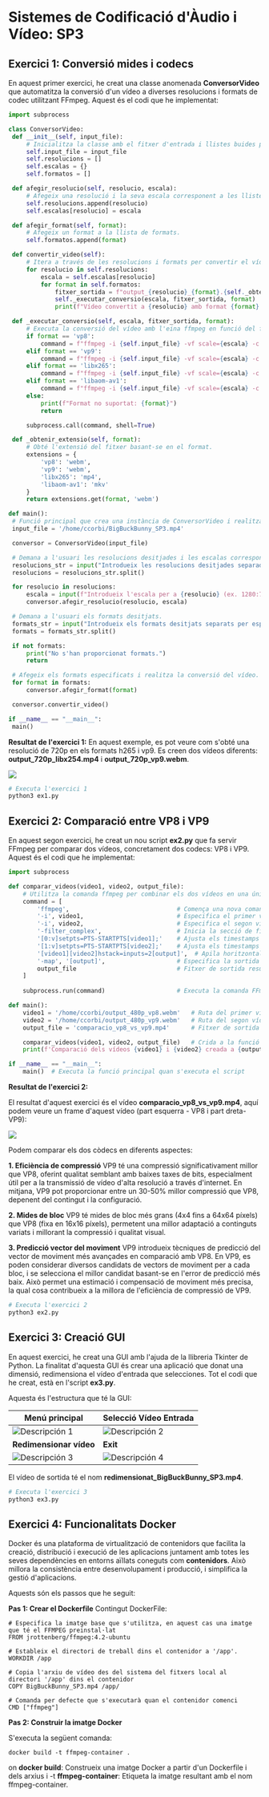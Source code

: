 # Sistemes de Codificació d'Àudio i Vídeo: SP3

## Exercici 1: Conversió mides i codecs
En aquest primer exercici, he creat una classe anomenada **ConversorVideo** que automatitza la conversió d'un vídeo a diverses resolucions i formats de codec utilitzant FFmpeg.
Aquest és el codi que he implementat:
   ```python
   import subprocess

class ConversorVideo:
    def __init__(self, input_file):
        # Inicialitza la classe amb el fitxer d'entrada i llistes buides per a resolucions, escales i formats.
        self.input_file = input_file
        self.resolucions = []
        self.escalas = {}
        self.formatos = []

    def afegir_resolucio(self, resolucio, escala):
        # Afegeix una resolució i la seva escala corresponent a les llistes.
        self.resolucions.append(resolucio)
        self.escalas[resolucio] = escala

    def afegir_format(self, format):
        # Afegeix un format a la llista de formats.
        self.formatos.append(format)

    def convertir_video(self):
        # Itera a través de les resolucions i formats per convertir el vídeo.
        for resolucio in self.resolucions:
            escala = self.escalas[resolucio]
            for format in self.formatos:
                fitxer_sortida = f"output_{resolucio}_{format}.{self._obtenir_extensio(format)}"
                self._executar_conversio(escala, fitxer_sortida, format)
                print(f"Vídeo convertit a {resolucio} amb format {format} i guardat a {fitxer_sortida}")

    def _executar_conversio(self, escala, fitxer_sortida, format):
        # Executa la conversió del vídeo amb l'eina ffmpeg en funció del format especificat.
        if format == 'vp8':
            command = f"ffmpeg -i {self.input_file} -vf scale={escala} -c:v libvpx -b:v 1M -c:a libvorbis {fitxer_sortida}"
        elif format == 'vp9':
            command = f"ffmpeg -i {self.input_file} -vf scale={escala} -c:v libvpx-vp9 -b:v 1M -c:a libvorbis {fitxer_sortida}"
        elif format == 'libx265':
            command = f"ffmpeg -i {self.input_file} -vf scale={escala} -c:a copy -c:v libx265 {fitxer_sortida}"
        elif format == 'libaom-av1':
            command = f"ffmpeg -i {self.input_file} -vf scale={escala} -c:v libaom-av1 -crf 30 {fitxer_sortida}"
        else:
            print(f"Format no suportat: {format}")
            return

        subprocess.call(command, shell=True)

    def _obtenir_extensio(self, format):
        # Obté l'extensió del fitxer basant-se en el format.
        extensions = {
            'vp8': 'webm',
            'vp9': 'webm',
            'libx265': 'mp4',
            'libaom-av1': 'mkv'
        }
        return extensions.get(format, 'webm')

def main():
    # Funció principal que crea una instància de ConversorVideo i realitza la conversió del vídeo.
    input_file = '/home/ccorbi/BigBuckBunny_SP3.mp4'

    conversor = ConversorVideo(input_file)

    # Demana a l'usuari les resolucions desitjades i les escalas corresponents.
    resolucions_str = input("Introdueix les resolucions desitjades separades per espais (ex. 720p 480p 360x240 160x120): ")
    resolucions = resolucions_str.split()

    for resolucio in resolucions:
        escala = input(f"Introdueix l'escala per a {resolucio} (ex. 1280:720): ")
        conversor.afegir_resolucio(resolucio, escala)

    # Demana a l'usuari els formats desitjats.
    formats_str = input("Introdueix els formats desitjats separats per espais (ex. vp8 vp9 libx265 libaom-av1): ")
    formats = formats_str.split()

    if not formats:
        print("No s'han proporcionat formats.")
        return

    # Afegeix els formats especificats i realitza la conversió del vídeo.
    for format in formats:
        conversor.afegir_format(format)

    conversor.convertir_video()

if __name__ == "__main__":
    main()

   ```
**Resultat de l'exercici 1:**
En aquest exemple, es pot veure com s'obté una resolució de 720p en els formats h265 i vp9. Es creen dos vídeos diferents: **output_720p_libx254.mp4** i **output_720p_vp9.webm**. 

![](https://github.com/caarmeecoorbii/SP3/blob/main/SP3-Resultatex1.png)

```python
# Executa l'exercici 1
python3 ex1.py
```

## Exercici 2: Comparació entre VP8 i VP9
En aquest segon exercici, he creat un nou script **ex2.py** que fa servir FFmpeg per comparar dos vídeos, concretament dos codecs: VP8 i VP9. Aquest és el codi que he implementat:

```python
import subprocess

def comparar_videos(video1, video2, output_file):
    # Utilitza la comanda ffmpeg per combinar els dos vídeos en una única pantalla
    command = [
        'ffmpeg',                              # Comença una nova comanda FFmpeg
        '-i', video1,                          # Especifica el primer vídeo d'entrada
        '-i', video2,                          # Especifica el segon vídeo d'entrada
        '-filter_complex',                     # Inicia la secció de filtres complexos de FFmpeg
        '[0:v]setpts=PTS-STARTPTS[video1];'    # Ajusta els timestamps del primer vídeo
        '[1:v]setpts=PTS-STARTPTS[video2];'    # Ajusta els timestamps del segon vídeo
        '[video1][video2]hstack=inputs=2[output]',  # Apila horitzontalment els dos vídeos
        '-map', '[output]',                    # Especifica la sortida dels filtres
        output_file                            # Fitxer de sortida resultant
    ]
    
    subprocess.run(command)                    # Executa la comanda FFmpeg

def main():
    video1 = '/home/ccorbi/output_480p_vp8.webm'   # Ruta del primer vídeo (VP8)
    video2 = '/home/ccorbi/output_480p_vp9.webm'   # Ruta del segon vídeo (VP9)
    output_file = 'comparacio_vp8_vs_vp9.mp4'      # Fitxer de sortida

    comparar_videos(video1, video2, output_file)   # Crida a la funció de comparació de vídeos
    print(f'Comparació dels vídeos {video1} i {video2} creada a {output_file}')  # Imprimeix un missatge informatiu

if __name__ == "__main__":
    main()  # Executa la funció principal quan s'executa el script
```

**Resultat de l'exercici 2:**

El resultat d'aquest exercici és el vídeo **comparacio_vp8_vs_vp9.mp4**, aquí podem veure un frame d'aquest vídeo (part esquerra - VP8 i part dreta- VP9):

![](https://github.com/caarmeecoorbii/SP3/blob/main/SP3-Resultatex2.png)

Podem comparar els dos còdecs en diferents aspectes:

**1. Eficiència de compressió** 
VP9 té una compressió significativament millor que VP8, oferint qualitat semblant amb baixes taxes de bits, especialment útil per a la transmissió de vídeo d'alta resolució a través d'internet. En mitjana, VP9 pot proporcionar entre un 30-50% millor compressió que VP8, depenent del contingut i la configuració.

**2. Mides de bloc**
VP9 té mides de bloc més grans (4x4 fins a 64x64 píxels) que VP8 (fixa en 16x16 píxels), permetent una millor adaptació a continguts variats i millorant la compressió i qualitat visual.

**3. Predicció vector del moviment**
VP9 introdueix tècniques de predicció del vector de moviment més avançades en comparació amb VP8. En VP9, es poden considerar diversos candidats de vectors de moviment per a cada bloc, i se selecciona el millor candidat basant-se en l'error de predicció més baix. Això permet una estimació i compensació de moviment més precisa, la qual cosa contribueix a la millora de l'eficiència de compressió de VP9.


```python
# Executa l'exercici 2
python3 ex2.py
```


## Exercici 3: Creació GUI
En aquest exercici, he creat una GUI amb l'ajuda de la llibreria Tkinter de Python. La finalitat d'aquesta GUI és crear una aplicació que donat una dimensió, redimensiona el vídeo d'entrada que selecciones. Tot el codi que he creat, està en l'script **ex3.py**. 

Aquesta és l'estructura que té la GUI:

| Menú principal | Selecció Vídeo Entrada |
|----------|----------|
| ![Descripción 1](https://github.com/caarmeecoorbii/SP3/blob/main/menuprincipalGUI.png) | ![Descripción 2](https://github.com/caarmeecoorbii/SP3/blob/main/selecciofitxerGUI.png) |
| **Redimensionar vídeo** | **Exit** |
| ![Descripción 3](https://github.com/caarmeecoorbii/SP3/blob/main/redimensionarGUI.png) | ![Descripción 4](https://github.com/caarmeecoorbii/SP3/blob/main/exitGUI.png) |

El vídeo de sortida té el nom **redimensionat_BigBuckBunny_SP3.mp4**.

```python
# Executa l'exercici 3
python3 ex3.py
```


## Exercici 4: Funcionalitats Docker
Docker és una plataforma de virtualització de contenidors que facilita la creació, distribució i execució de les aplicacions juntament amb totes les seves dependències en entorns aïllats coneguts com **contenidors**. Això millora la consistència entre desenvolupament i producció, i simplifica la gestió d'aplicacions.

Aquests són els passos que he seguit:

**Pas 1: Crear el Dockerfile**
Contingut DockerFile:
```
# Especifica la imatge base que s'utilitza, en aquest cas una imatge que té el FFMPEG preinstal·lat
FROM jrottenberg/ffmpeg:4.2-ubuntu

# Estableix el directori de treball dins el contenidor a '/app'.
WORKDIR /app

# Copia l'arxiu de vídeo des del sistema del fitxers local al directori '/app' dins el contenidor
COPY BigBuckBunny_SP3.mp4 /app/

# Comanda per defecte que s'executarà quan el contenidor comenci
CMD ["ffmpeg"]
```

**Pas 2: Construir la imatge Docker**

S'executa la següent comanda: 
```
docker build -t ffmpeg-container .
```
on **docker build**: Construeix una imatge Docker a partir d'un Dockerfile i dels arxius i -t **ffmpeg-container**: Etiqueta la imatge resultant amb el nom ffmpeg-container.


